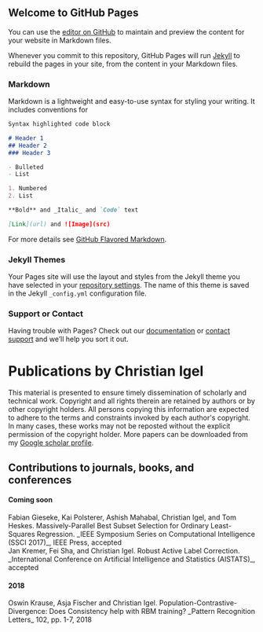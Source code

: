 ## Welcome to GitHub Pages

You can use the [editor on GitHub](https://github.com/christian-igel/christian-igel.github.io/edit/master/index.md) to maintain and preview the content for your website in Markdown files.

Whenever you commit to this repository, GitHub Pages will run [Jekyll](https://jekyllrb.com/) to rebuild the pages in your site, from the content in your Markdown files.

### Markdown

Markdown is a lightweight and easy-to-use syntax for styling your writing. It includes conventions for

```markdown
Syntax highlighted code block

# Header 1
## Header 2
### Header 3

- Bulleted
- List

1. Numbered
2. List

**Bold** and _Italic_ and `Code` text

[Link](url) and ![Image](src)
```

For more details see [GitHub Flavored Markdown](https://guides.github.com/features/mastering-markdown/).

### Jekyll Themes

Your Pages site will use the layout and styles from the Jekyll theme you have selected in your [repository settings](https://github.com/christian-igel/christian-igel.github.io/settings). The name of this theme is saved in the Jekyll `_config.yml` configuration file.

### Support or Contact

Having trouble with Pages? Check out our [documentation](https://help.github.com/categories/github-pages-basics/) or [contact support](https://github.com/contact) and we’ll help you sort it out.



# Publications by Christian Igel

This material is presented to ensure timely dissemination of scholarly and technical work. Copyright and all rights therein are retained by authors or by other copyright holders. All persons copying this information are expected to adhere to the terms and constraints invoked by each author's copyright. In many cases, these works may not be reposted without the explicit permission of the copyright holder. More papers can be downloaded from my [Google scholar profile](http://scholar.google.dk/citations?user=d-jF4zIAAAAJ&hl=de).

## Contributions to journals, books, and conferences

#### Coming soon

<a name="top"></a>

<div class="publication">Fabian Gieseke, Kai Polsterer, Ashish Mahabal, Christian Igel, and Tom Heskes. Massively-Parallel Best Subset Selection for Ordinary Least-Squares Regression. _IEEE Symposium Series on Computational Intelligence (SSCI 2017)_, IEEE Press, accepted</div>

<div class="publication">Jan Kremer, Fei Sha, and Christian Igel. Robust Active Label Correction. _International Conference on Artificial Intelligence and Statistics (AISTATS)_, accepted</div>

<a name="y18"></a>

#### 2018

<div class="publication">Oswin Krause, Asja Fischer and Christian Igel. Population-Contrastive-Divergence: Does Consistency help with RBM training? _Pattern Recognition Letters_ <vol>102</vol>, pp. 1-7, 2018</div>



